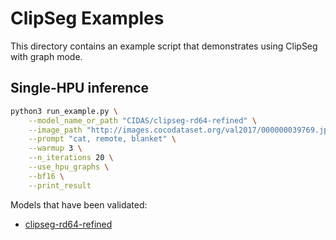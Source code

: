 <!---
Copyright 2024 The HuggingFace Team. All rights reserved.
Licensed under the Apache License, Version 2.0 (the "License");
you may not use this file except in compliance with the License.
You may obtain a copy of the License at
    http://www.apache.org/licenses/LICENSE-2.0
Unless required by applicable law or agreed to in writing, software
distributed under the License is distributed on an "AS IS" BASIS,
WITHOUT WARRANTIES OR CONDITIONS OF ANY KIND, either express or implied.
See the License for the specific language governing permissions and
limitations under the License.
-->

# ClipSeg Examples

This directory contains an example script that demonstrates using ClipSeg with graph mode.

## Single-HPU inference

```bash
python3 run_example.py \
    --model_name_or_path "CIDAS/clipseg-rd64-refined" \
    --image_path "http://images.cocodataset.org/val2017/000000039769.jpg" \
    --prompt "cat, remote, blanket" \
    --warmup 3 \
    --n_iterations 20 \
    --use_hpu_graphs \
    --bf16 \
    --print_result
```
Models that have been validated:
  - [clipseg-rd64-refined ](https://huggingface.co/CIDAS/clipseg-rd64-refined)